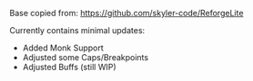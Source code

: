 Base copied from: https://github.com/skyler-code/ReforgeLite

Currently contains minimal updates:
- Added Monk Support
- Adjusted some Caps/Breakpoints
- Adjusted Buffs (still WIP)
